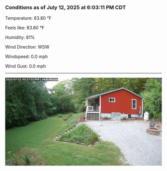 ### Conditions as of July 12, 2025 at 6:03:11 PM CDT 

Temperature: 83.80 &deg;F

Feels like: 83.80 &deg;F

Humidity: 81%

Wind Direction: WSW

Windspeed: 0.0 mph

Wind Gust: 0.0 mph

---

<img src="./images/latest.jpeg"/>

